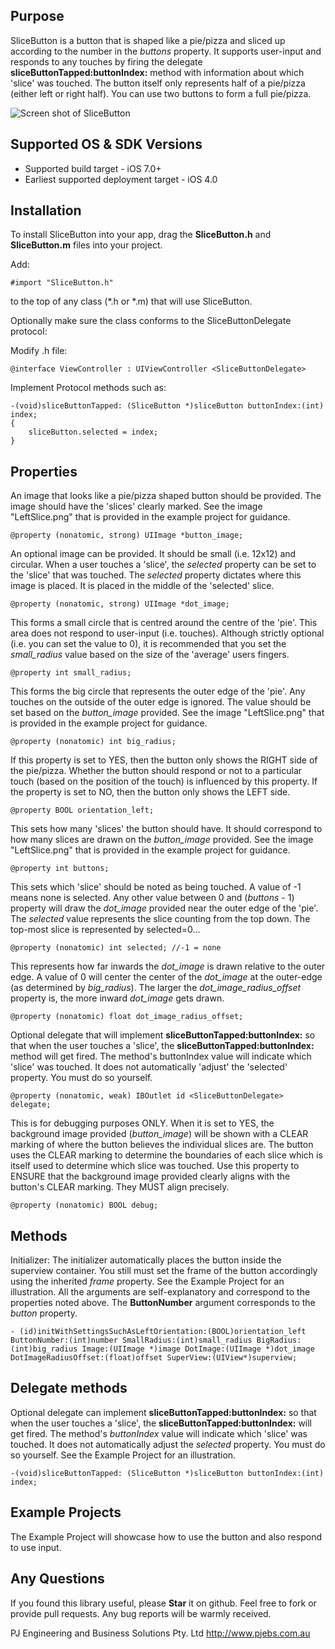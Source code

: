 Purpose
--------------

SliceButton is a button that is shaped like a pie/pizza and sliced up
according to the number in the *buttons* property. It supports user-input and responds
to any touches by firing the delegate **sliceButtonTapped:buttonIndex:** method
with information about which 'slice' was touched.
The button itself only represents half of a pie/pizza (either left or right half).
You can use two buttons to form a full pie/pizza.

![Screen shot of SliceButton](https://raw.github.com/pjebs/SliceButton/master/screenshot.png)

Supported OS & SDK Versions
-----------------------------

* Supported build target - iOS 7.0+ 
* Earliest supported deployment target - iOS 4.0 


Installation
--------------

To install SliceButton into your app, drag the **SliceButton.h** and **SliceButton.m** files into your project.

Add:
```
#import "SliceButton.h"
```
to the top of any class (*.h or *.m) that will use SliceButton.

Optionally make sure the class conforms to the SliceButtonDelegate protocol:

Modify .h file:

	@interface ViewController : UIViewController <SliceButtonDelegate>

Implement Protocol methods such as:

``` 
-(void)sliceButtonTapped: (SliceButton *)sliceButton buttonIndex:(int) index;
{
    sliceButton.selected = index;
}
```

Properties
--------------

An image that looks like a pie/pizza shaped button should be provided. The image
should have the 'slices' clearly marked. See the image "LeftSlice.png" that
is provided in the example project for guidance.

    @property (nonatomic, strong) UIImage *button_image;

An optional image can be provided. It should be small (i.e. 12x12) and circular.
When a user touches a 'slice', the *selected* property can be set to the 'slice'
that was touched. The *selected* property dictates where this image is placed. It is
placed in the middle of the 'selected' slice.

    @property (nonatomic, strong) UIImage *dot_image;

This forms a small circle that is centred around the centre of the 'pie'. This area
does not respond to user-input (i.e. touches). Although strictly optional (i.e. you
can set the value to 0), it is recommended that you set the *small_radius* value
based on the size of the 'average' users fingers.

    @property int small_radius;

This forms the big circle that represents the outer edge of the 'pie'. Any touches
on the outside of the outer edge is ignored. The value should be set based on the
*button_image* provided. See the image "LeftSlice.png" that is provided in
the example project for guidance.

    @property (nonatomic) int big_radius;

If this property is set to YES, then the button only shows the RIGHT side of the
pie/pizza. Whether the button should respond or not to a particular touch (based on
the position of the touch) is influenced by this property. If the property is set to
NO, then the button only shows the LEFT side.

    @property BOOL orientation_left;


This sets how many 'slices' the button should have. It should correspond to how many
slices are drawn on the *button_image* provided. See the image "LeftSlice.png"
that is provided in the example project for guidance.

    @property int buttons;

This sets which 'slice' should be noted as being touched. A value of -1 means none
is selected. Any other value between 0 and (*buttons* - 1) property will draw
the *dot_image* provided near the outer edge of the 'pie'. The *selected* value
represents the slice counting from the top down. The top-most slice is represented
by selected=0...

    @property (nonatomic) int selected; //-1 = none

This represents how far inwards the *dot_image* is drawn relative to the outer edge. A value of 0 will center the center of the *dot_image* at the outer-edge (as determined by
*big_radius*). The larger the *dot_image_radius_offset* property is, the more inward *dot_image* gets drawn.

    @property (nonatomic) float dot_image_radius_offset;

Optional delegate that will implement **sliceButtonTapped:buttonIndex:** so that
when the user touches a 'slice', the **sliceButtonTapped:buttonIndex:** method will
get fired. The method's buttonIndex value will indicate which 'slice' was touched.
It does not automatically 'adjust' the 'selected' property. You must do so yourself.

    @property (nonatomic, weak) IBOutlet id <SliceButtonDelegate> delegate;

This is for debugging purposes ONLY. When it is set to YES, the background image
provided (*button_image*) will be shown with a CLEAR marking of where the button
believes the individual slices are. The button uses the CLEAR marking to determine
the boundaries of each slice which is itself used to determine which slice was
touched. Use this property to ENSURE that the background image provided clearly
aligns with the button's CLEAR marking. They MUST align precisely.

    @property (nonatomic) BOOL debug;

Methods
--------------

Initializer: The initializer automatically places the button inside the superview
container. You still must set the frame of the button accordingly using the inherited
*frame* property. See the Example Project for an illustration. All the arguments are
self-explanatory and correspond to the properties noted above. The **ButtonNumber**
argument corresponds to the *button* property.


```
- (id)initWithSettingsSuchAsLeftOrientation:(BOOL)orientation_left ButtonNumber:(int)number SmallRadius:(int)small_radius BigRadius:(int)big_radius Image:(UIImage *)image DotImage:(UIImage *)dot_image DotImageRadiusOffset:(float)offset SuperView:(UIView*)superview;
```


Delegate methods
---------------

Optional delegate can implement **sliceButtonTapped:buttonIndex:** so that
when the user touches a 'slice', the **sliceButtonTapped:buttonIndex:** will get
fired. The method's *buttonIndex* value will indicate which 'slice' was touched.
It does not automatically adjust the *selected* property. You must do so yourself.
See the Example Project for an illustration.

    -(void)sliceButtonTapped: (SliceButton *)sliceButton buttonIndex:(int) index;


Example Projects
---------------

The Example Project will showcase how to use the button and also respond to use input.


Any Questions
---------------

If you found this library useful, please **Star** it on github. Feel free to fork or provide pull requests. Any bug reports will be warmly received.

PJ Engineering and Business Solutions Pty. Ltd
http://www.pjebs.com.au
